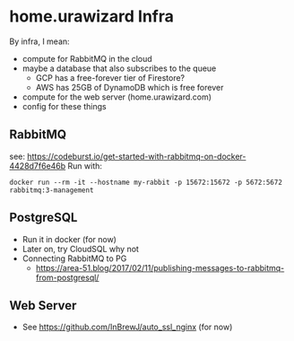 # home.urawizard Infra

By infra, I mean:

- compute for RabbitMQ in the cloud
- maybe a database that also subscribes to the queue
  - GCP has a free-forever tier of Firestore?
  - AWS has 25GB of DynamoDB which is free forever
- compute for the web server (home.urawizard.com)
- config for these things

## RabbitMQ

see: https://codeburst.io/get-started-with-rabbitmq-on-docker-4428d7f6e46b
Run with:

```
docker run --rm -it --hostname my-rabbit -p 15672:15672 -p 5672:5672 rabbitmq:3-management
```

## PostgreSQL

- Run it in docker (for now)
- Later on, try CloudSQL why not
- Connecting RabbitMQ to PG
  - https://area-51.blog/2017/02/11/publishing-messages-to-rabbitmq-from-postgresql/

## Web Server

- See https://github.com/InBrewJ/auto_ssl_nginx (for now)
